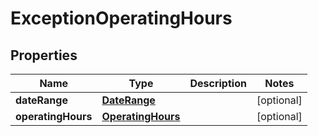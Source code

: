 
# ExceptionOperatingHours

## Properties
Name | Type | Description | Notes
------------ | ------------- | ------------- | -------------
**dateRange** | [**DateRange**](DateRange.md) |  |  [optional]
**operatingHours** | [**OperatingHours**](OperatingHours.md) |  |  [optional]



